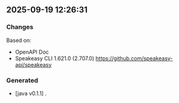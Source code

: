 

## 2025-09-19 12:26:31
### Changes
Based on:
- OpenAPI Doc  
- Speakeasy CLI 1.621.0 (2.707.0) https://github.com/speakeasy-api/speakeasy
### Generated
- [java v0.1.1] .